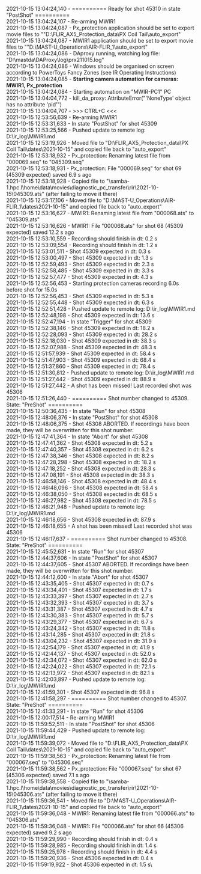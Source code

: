 2021-10-15 13:04:24,140 - ========== Ready for shot 45310 in state "PostShot" ==========\
2021-10-15 13:04:24,107 - Re-arming MWIR1\
2021-10-15 13:04:24,087 - Px_protection application should be set to export movie files to ""D:\FLIR_AX5_Protection_data\PX Coil Tail\auto_export"\
2021-10-15 13:04:24,087 - MWIR1 application should be set to export movie files to ""D:\MAST-U_Operations\AIR-FLIR_1\auto_export"\
2021-10-15 13:04:24,086 - DAproxy running, watching log file: "D:\mastda\DAProxy\log\prx211015.log"\
2021-10-15 13:04:24,086 - Windows should be organised on screen according to PowerToys Fancy Zones (see IR Operating Instructions)\
2021-10-15 13:04:24,085 - **Starting camera automation for cameras: MWIR1, Px_protection**\
2021-10-15 13:04:24,084 - Starting automation on "MWIR-PC1" PC\
2021-10-15 13:04:04,772 - kill_da_proxy: AttributeError("'NoneType' object has no attribute 'pid'")\
2021-10-15 13:04:04,707 - >>> CTRL+C <<<\
2021-10-15 12:53:56,639 - Re-arming MWIR1\
2021-10-15 12:53:31,633 - In state "PostShot" for shot 45309\
2021-10-15 12:53:25,566 - Pushed update to remote log: D:\ir_log\MWIR1.md\
2021-10-15 12:53:19,926 - Moved file to "D:\FLIR_AX5_Protection_data\PX Coil Tail\dates\2021-10-15" and copied file back to "auto_export"\
2021-10-15 12:53:18,932 - Px_protection: Renaming latest file from "000069.seq" to "045309.seq"\
2021-10-15 12:53:18,931 - Px_protection: File "000069.seq" for shot 69 (45309 expected) saved 6.9 s ago\
2021-10-15 12:53:18,928 - Copied file to "\\samba-1.hpc.l\home\data\movies\diagnostic_pc_transfer\rir\2021-10-15\045309.ats" (after failing to move it there)\
2021-10-15 12:53:17,106 - Moved file to "D:\MAST-U_Operations\AIR-FLIR_1\dates\2021-10-15" and copied file back to "auto_export"\
2021-10-15 12:53:16,627 - MWIR1: Renaming latest file from "000068.ats" to "045309.ats"\
2021-10-15 12:53:16,626 - MWIR1: File "000068.ats" for shot 68 (45309 expected) saved 12.2 s ago\
2021-10-15 12:53:10,559 - Recording should finish in dt: 0.2 s\
2021-10-15 12:53:09,554 - Recording should finish in dt: 1.2 s\
2021-10-15 12:53:01,511 - Shot 45309 expected in dt: 0.3 s\
2021-10-15 12:53:00,497 - Shot 45309 expected in dt: 1.3 s\
2021-10-15 12:52:59,493 - Shot 45309 expected in dt: 2.3 s\
2021-10-15 12:52:58,485 - Shot 45309 expected in dt: 3.3 s\
2021-10-15 12:52:57,477 - Shot 45309 expected in dt: 4.3 s\
2021-10-15 12:52:56,453 - Starting protection cameras recording 6.0s before shot for 15.0s\
2021-10-15 12:52:56,453 - Shot 45309 expected in dt: 5.3 s\
2021-10-15 12:52:55,448 - Shot 45309 expected in dt: 6.3 s\
2021-10-15 12:52:51,428 - Pushed update to remote log: D:\ir_log\MWIR1.md\
2021-10-15 12:52:48,198 - Shot 45309 expected in dt: 13.6 s\
2021-10-15 12:52:47,194 - In state "Trigger" for shot 45309\
2021-10-15 12:52:38,146 - Shot 45309 expected in dt: 18.2 s\
2021-10-15 12:52:28,093 - Shot 45309 expected in dt: 28.2 s\
2021-10-15 12:52:18,030 - Shot 45309 expected in dt: 38.3 s\
2021-10-15 12:52:07,988 - Shot 45309 expected in dt: 48.3 s\
2021-10-15 12:51:57,939 - Shot 45309 expected in dt: 58.4 s\
2021-10-15 12:51:47,903 - Shot 45309 expected in dt: 68.4 s\
2021-10-15 12:51:37,860 - Shot 45309 expected in dt: 78.4 s\
2021-10-15 12:51:30,812 - Pushed update to remote log: D:\ir_log\MWIR1.md\
2021-10-15 12:51:27,442 - Shot 45309 expected in dt: 88.9 s\
2021-10-15 12:51:27,442 - A shot has been missed! Last recorded shot was 45306\
2021-10-15 12:51:26,440 - ========== Shot number changed to 45309. State: "PreShot" ==========\
2021-10-15 12:50:36,435 - In state "Run" for shot 45308\
2021-10-15 12:48:06,376 - In state "PostShot" for shot 45308\
2021-10-15 12:48:06,375 - Shot 45308 ABORTED. If recordings have been made, they will be overwritten for this shot number.\
2021-10-15 12:47:41,364 - In state "Abort" for shot 45308\
2021-10-15 12:47:41,362 - Shot 45308 expected in dt: 5.2 s\
2021-10-15 12:47:40,357 - Shot 45308 expected in dt: 6.2 s\
2021-10-15 12:47:38,346 - Shot 45308 expected in dt: 8.2 s\
2021-10-15 12:47:28,298 - Shot 45308 expected in dt: 18.2 s\
2021-10-15 12:47:18,252 - Shot 45308 expected in dt: 28.3 s\
2021-10-15 12:47:08,191 - Shot 45308 expected in dt: 38.3 s\
2021-10-15 12:46:58,146 - Shot 45308 expected in dt: 48.4 s\
2021-10-15 12:46:48,096 - Shot 45308 expected in dt: 58.4 s\
2021-10-15 12:46:38,050 - Shot 45308 expected in dt: 68.5 s\
2021-10-15 12:46:27,982 - Shot 45308 expected in dt: 78.5 s\
2021-10-15 12:46:21,948 - Pushed update to remote log: D:\ir_log\MWIR1.md\
2021-10-15 12:46:18,656 - Shot 45308 expected in dt: 87.9 s\
2021-10-15 12:46:18,655 - A shot has been missed! Last recorded shot was 45306\
2021-10-15 12:46:17,637 - ========== Shot number changed to 45308. State: "PreShot" ==========\
2021-10-15 12:45:52,631 - In state "Run" for shot 45307\
2021-10-15 12:44:37,606 - In state "PostShot" for shot 45307\
2021-10-15 12:44:37,605 - Shot 45307 ABORTED. If recordings have been made, they will be overwritten for this shot number.\
2021-10-15 12:44:12,600 - In state "Abort" for shot 45307\
2021-10-15 12:43:35,405 - Shot 45307 expected in dt: 0.7 s\
2021-10-15 12:43:34,401 - Shot 45307 expected in dt: 1.7 s\
2021-10-15 12:43:33,397 - Shot 45307 expected in dt: 2.7 s\
2021-10-15 12:43:32,393 - Shot 45307 expected in dt: 3.7 s\
2021-10-15 12:43:31,387 - Shot 45307 expected in dt: 4.7 s\
2021-10-15 12:43:30,383 - Shot 45307 expected in dt: 5.7 s\
2021-10-15 12:43:29,377 - Shot 45307 expected in dt: 6.7 s\
2021-10-15 12:43:24,342 - Shot 45307 expected in dt: 11.8 s\
2021-10-15 12:43:14,285 - Shot 45307 expected in dt: 21.8 s\
2021-10-15 12:43:04,232 - Shot 45307 expected in dt: 31.9 s\
2021-10-15 12:42:54,179 - Shot 45307 expected in dt: 41.9 s\
2021-10-15 12:42:44,137 - Shot 45307 expected in dt: 52.0 s\
2021-10-15 12:42:34,072 - Shot 45307 expected in dt: 62.0 s\
2021-10-15 12:42:24,022 - Shot 45307 expected in dt: 72.1 s\
2021-10-15 12:42:13,972 - Shot 45307 expected in dt: 82.1 s\
2021-10-15 12:42:03,897 - Pushed update to remote log: D:\ir_log\MWIR1.md\
2021-10-15 12:41:59,301 - Shot 45307 expected in dt: 96.8 s\
2021-10-15 12:41:58,297 - ========== Shot number changed to 45307. State: "PreShot" ==========\
2021-10-15 12:41:33,291 - In state "Run" for shot 45306\
2021-10-15 12:00:17,514 - Re-arming MWIR1\
2021-10-15 11:59:52,511 - In state "PostShot" for shot 45306\
2021-10-15 11:59:44,429 - Pushed update to remote log: D:\ir_log\MWIR1.md\
2021-10-15 11:59:39,072 - Moved file to "D:\FLIR_AX5_Protection_data\PX Coil Tail\dates\2021-10-15" and copied file back to "auto_export"\
2021-10-15 11:59:38,563 - Px_protection: Renaming latest file from "000067.seq" to "045306.seq"\
2021-10-15 11:59:38,562 - Px_protection: File "000067.seq" for shot 67 (45306 expected) saved 7.1 s ago\
2021-10-15 11:59:38,558 - Copied file to "\\samba-1.hpc.l\home\data\movies\diagnostic_pc_transfer\rir\2021-10-15\045306.ats" (after failing to move it there)\
2021-10-15 11:59:36,541 - Moved file to "D:\MAST-U_Operations\AIR-FLIR_1\dates\2021-10-15" and copied file back to "auto_export"\
2021-10-15 11:59:36,048 - MWIR1: Renaming latest file from "000066.ats" to "045306.ats"\
2021-10-15 11:59:36,048 - MWIR1: File "000066.ats" for shot 66 (45306 expected) saved 9.2 s ago\
2021-10-15 11:59:29,990 - Recording should finish in dt: 0.4 s\
2021-10-15 11:59:28,985 - Recording should finish in dt: 1.4 s\
2021-10-15 11:59:25,978 - Recording should finish in dt: 4.4 s\
2021-10-15 11:59:20,936 - Shot 45306 expected in dt: 0.4 s\
2021-10-15 11:59:19,922 - Shot 45306 expected in dt: 1.5 s\
